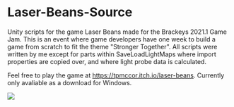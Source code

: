 # Laser-Beans-Source

Unity scripts for the game Laser Beans made for the Brackeys 2021.1 Game Jam. This is an event where game developers have one week to build a game from scratch to fit the theme "Stronger Together". All scripts were written by me except for parts within SaveLoadLightMaps where import properties are copied over, and where light probe data is calculated.

Feel free to play the game at https://tpmccor.itch.io/laser-beans. Currently only avaliable as a download for Windows.

<img src="https://github.com/tpmccor/Laser-Beans-Source/blob/main/Game%20Image.png"></img>

